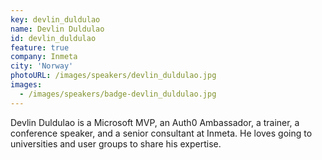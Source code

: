 ```yaml
---
key: devlin_duldulao
name: Devlin Duldulao
id: devlin_duldulao
feature: true
company: Inmeta
city: 'Norway'
photoURL: /images/speakers/devlin_duldulao.jpg
images:
  - /images/speakers/badge-devlin_duldulao.jpg
---
```

Devlin Duldulao is a Microsoft MVP, an Auth0 Ambassador, a trainer, a conference speaker, and a senior consultant at Inmeta. He loves going to universities and user groups to share his expertise.
